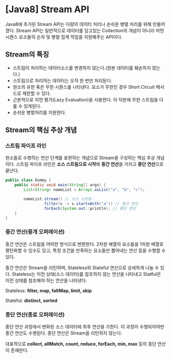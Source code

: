 # [Java8] Stream API

Java8에 추가된 Stream API는 다량의 데이터 처리나 손쉬운 병렬 처리를 위해 만들어졌다.
Stream API는 일반적으로 데이터를 담고있는 Collection의 개념이 아니라 어떤 시퀀스 요소들의 순차 및 병렬 집계 작업을 지원해주는 API이다.

## Stream의 특징

- 스트림이 처리하는 데이터소스를 변경하지 않는다.(원본 데이터를 훼손하지 않는다.)
- 스트림으로 처리하는 데이터는 오직 한 번만 처리된다.
- 원소의 유한 혹은 무한 시퀀스를 나타낸다. 요소가 무한인 경우 Short Circuit 메서드로 제한할 수 있다.
- 근본적으로 지연 평가(Lazy Evaluation)을 사용한다. 이 덕분에 무한 스트림을 다룰 수 있게된다.
- 손쉬운 병렬처리를 지원한다.

## Stream의 핵심 추상 개념

### 스트림 파이프 라인

원소들로 수행하는 연산 단계를 표현하는 개념으로 Stream을 구성하는 핵심 추상 개념이다.
스트림 파이프 라인은 **소스 스트림으로 시작**해 **중간 연산**을 거치고 **종단 연산**으로 끝난다.

```java
public class Dummy {
    public static void main(String[] args) {
        List<String> nameList = Arrays.asList("a", "b", "c");

        nameList.stream() // 소스 스트림
                .filter(s -> s.startsWith("a")) // 중간 연산
                .forEach(System.out::println); // 종단 연산
    }
}
```

### 중간 연산(중개 오퍼레이션)

중간 연산은 스트림을 어떠한 방식으로 변환한다. 2차원 배열의 요소들을 1차원 배열로 평탄화할 수 있수도 있고, 특정 조건을 만족하는 요소들만 뽑아내는 연산 등을 수행할 수 있다.

중간 연산은 Stream을 리턴하며, Stateless와 Stateful 연산으로 상세하게 나눌 수 있다.
Stateless는 이전 상태(소스 데이터)를 참조하지 않는 연산을 나타내고 Statful은 이전 상태를 참조해야 하는 연산을 나타낸다.

Stateless: **filter, map, faltMap, limit, skip**

Stateful: **distinct, sorted**

### 종단 연산(종료 오퍼레이션)

중단 연산 과정에서 변화된 소스 데이터에 최후 연산을 가한다. 이 과정이 수행되어야만 중간 연산도 수행된다.
종단 연산은 Stream을 리턴하지 않는다.

대표적으로 **collect, allMatch, count, reduce, forEach, min, max** 등의 종단 연산이 존재한다.